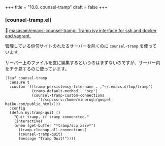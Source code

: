 +++
title = "10.8. counsel-tramp"
draft = false
+++
### [counsel-tramp.el] 
🔗 [masasam/emacs-counsel-tramp: Tramp ivy interface for ssh and docker and ‎vagrant.](https://github.com/masasam/emacs-counsel-tramp) 

管理している俳句サイトのれたるサーバーを除くのに `counsel-tramp` を使っています。

サーバー上のファイルを直に編集するというのはまずないのですが、サーバー内をチラ見するのに使っています。

```elisp
(leaf counsel-tramp
  :ensure t
  :custom `((tramp-persistency-file-name . ,"~/.emacs.d/tmp/tramp")
	        (tramp-default-method . "scp")
	        (counsel-tramp-custom-connections
	         . '(/scp:xsrv:/home/minorugh/gospel-haiku.com/public_html/)))
  :config
  (defun my:tramp-quit ()
	"Quit tramp, if tramp connencted."
	(interactive)
	(when (get-buffer "*tramp/scp xsrv*")
	  (tramp-cleanup-all-connections)
	  (counsel-tramp-quit)
	  (message "Tramp Quit!"))))
```

